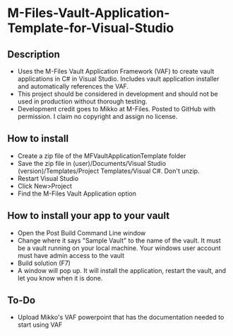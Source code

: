# M-Files-Vault-Application-Template-for-Visual-Studio
## Description
- Uses the M-Files Vault Application Framework (VAF) to create vault applications in C# in Visual Studio. Includes vault application installer and automatically references the VAF.
- This project should be considered in development and should not be used in production without thorough testing.
- Development credit goes to Mikko at M-Files. Posted to GitHub with permission. I claim no copyright and assign no license.

## How to install
- Create a zip file of the MFVaultApplicationTemplate folder
- Save the zip file in (user)/Documents/Visual Studio (version)/Templates/Project Templates/Visual C#. Don't unzip.
- Restart Visual Studio
- Click New>Project
- Find the M-Files Vault Application option

## How to install your app to your vault
- Open the Post Build Command Line window
- Change where it says "Sample Vault" to the name of the vault. It must be a vault running on your local machine. Your windows user account must have admin access to the vault
- Build solution (F7)
- A window will pop up. It will install the application, restart the vault, and let you know when it is done.

## To-Do
- Upload Mikko's VAF powerpoint that has the documentation needed to start using VAF

